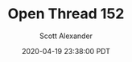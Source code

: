 ---
layout: podcast
title: "Open Thread 152"
author: Scott Alexander
description: https://slatestarcodex.com/2020/04/19/open-thread-152/
date: 2020-04-19 23:38:00 PDT
length: 941091
duration: 235
guid: open-thread-152
---